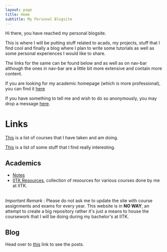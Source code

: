 ```yaml
--- 
layout: page
title: Home
subtitle: My Personal Blogsite
---
```

Hi there, you have reached my personal blogsite.

This is where I will be putting stuff related to acads, my projects, stuff that I find cool and finally a blog where I plan to write some tutorials as well as some personal experiences I would like to share. 

The links for the same can be found below and as well as on nav-bar although the ones in nav-bar are a little bit more extensive and contain more content. 

If you are looking for my academic homepage (which is more professional), you can find it [here](https://yatharth0610.github.io)

If you have something to tell me and wish to do so anonymously, you may drop a message [here](https://docs.google.com/forms/d/e/1FAIpQLSf6Ga8lyGlxkSKbyv8kmXSSx13lL_JeHsMYpNR1p3mrczpYkA/viewform?usp=sf_link). 

# Links

[This](/blog/courses) is a list of courses that I have taken and am doing.

[This](/blog/cool_stuff) is a list of some stuff that I find really interesting. 

## Academics
* [Notes](/blog/notes)
* [IITK Resources](/blog/iitk-resources), collection of resources for various courses done by me at IITK.

\
_Important Remark_ : Please do not ask me to update the site with course assignments and exams for every year. This website is in **NO WAY**, an attempt to create a big repository rather it's just a means to house the coursework that I will be doing during my bachelor's at IITK. 

## Blog

Head over to [this](/blog/archive) link to see the posts.